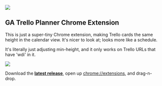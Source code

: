 ![](https://ga-dash.s3.amazonaws.com/production/assets/logo-9f88ae6c9c3871690e33280fcf557f33.png) 

## GA Trello Planner Chrome Extension

This is just a super-tiny Chrome extension, making Trello cards the same height in the calendar view. It's nicer to look at; looks more like a schedule.

It's literally just adjusting min-height, and it only works on Trello URLs that have 'wdi' in it.

![](https://trello-attachments.s3.amazonaws.com/553aad50b7ef93d81f752e4d/2612x1770/f295461760d84d921ba089dbd93e9d7a/Baseline_Unit_01%2C_Week_01.png)

Download the **[latest release](https://github.com/micahbrich/ga-trello/releases)**, open up [chrome://extensions](chrome://extensions), and drag-n-drop. 